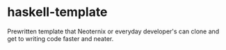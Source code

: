 # haskell-template
Prewritten template that Neoternix or everyday developer's can clone and get to writing code faster and neater.

